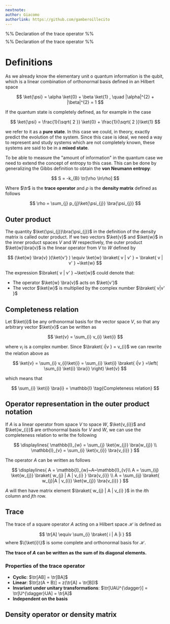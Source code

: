 ```yaml
---
nextnote: 
author: Giacomo
authorlink: https://github.com/gamberoillecito
---
```

%% Declaration of the trace operator %%
$$
\DeclareMathOperator{\tr}{Tr}
$$
%% Declaration of the trace operator %%

# Definitions

As we already know the elementary unit o quantum information is the qubit, which is a linear combination of orthonormal basis defined in an Hilbert space 

$$
\ket{\psi}  = \alpha \ket{0}  + \beta \ket{1} , \quad |\alpha|^{2} + |\beta|^{2} = 1
$$

If the quantum state is completely defined, as for example in the case 

$$
\ket{\psi} = \frac{1}{\sqrt{ 2 }} \ket{0} + \frac{1}{\sqrt{ 2 }}\ket{1} 
$$

we refer to it as a **pure state**. In this case we could, in theory, exactly predict the evolution of the system. Since this case is ideal, we need a way to represent and study systems which are not completely known, these systems are said to be in a **mixed state**.

To be able to measure the "amount of information" in the quantum case we need to extend the concept of entropy to this case. This can be done by generalizing the Gibbs definition to obtain the **von Neumann entropy**: 

$$
S = -k_{B} \tr[\rho \ln\rho]
$$

Where $\tr$ is the **trace operator** and $\rho$ is the **density matrix** defined as follows 

$$
\rho = \sum_{j} p_{j}\ket{\psi_{j}} \bra{\psi_{j}} 
$$

## Outer product

The quantity $\ket{\psi_{j}}\bra{\psi_{j}}$ in the definition of the density matrix is called outer product. If we two vectors $\ket{v}$ and $\ket{w}$ in the inner product spaces $V$ and $W$ respectively, the outer product $\ket{w}\bra{v}$ is the linear operator from $V$ to $W$ defined by 

$$
(\ket{w} \bra{v} )(\ket{v'} ) \equiv \ket{w} \braket{ v | v' }  = \braket{ v | v' } ~\ket{w} 
$$

The expression $\braket{ v | v' } ~\ket{w}$ could denote that:

- The operator $\ket{w} \bra{v}$ acts on $\ket{v'}$
- The vector $\ket{w}$ is multiplied by the complex number $\braket{ v|v' }$

## Completeness relation

Let $\ket{i}$ be any orthonormal basis for the vector space $V$, so that any arbitrary vector $\ket{v}$ can be written as 

$$
\ket{v}  = \sum_{i} v_{i} \ket{i} 
$$

where $v_{i}$ is a complex number. Since $\braket{ i|v } = v_{i}$ we can rewrite the relation above as 

$$
\ket{v} = \sum_{i} v_{i}\ket{i} = \sum_{i} \ket{i} \braket{ i|v } =\left( \sum_{i} \ket{i} \bra{i}  \right) \ket{v} 
$$

which means that 

$$
\sum_{i} \ket{i} \bra{i} = \mathbb{I} \tag{Completeness relation}
$$

## Operator representation in the outer product notation

If $A$ is a linear operator from space $V$ to space $W$, $\ket{v_{i}}$ and $\ket{w_{i}}$ are orthonormal basis for $V$ and $W$, we can use the completeness relation to write the following 

$$
\displaylines{
\mathbb{I}_{w} = \sum_{j} \ket{w_{j}}  \bra{w_{j}} \\
\mathbb{I}_{v} = \sum_{i} \ket{v_{i}} \bra{v_{i}} 
}
$$

The operator $A$ can be written as follows 

$$
\displaylines{
A = \mathbb{I}_{w}~A~\mathbb{I}_{v}\\
A = \sum_{ij} \ket{w_{j}} \braket{ w_{j} | A | v_{i} } \bra{v_{i}} \\
A = \sum_{ij} \braket{ w_{j}|A | v_{i}} \ket{w_{j}} \bra{v_{i}}  
}
$$

$A$ will then have matrix element $\braket{ w_{j} | A | v_{i} }$ in the $i$th column and $j$th row.

## Trace

The trace of a square operator $A$ acting on a Hilbert space $\mathcal{H}$ is defined as 

$$
\tr[A] \equiv \sum_{i} \braket{ i | A |i } 
$$
where $\{\ket{i}\}$ is some complete and orthonormal basis for $\mathcal{H}$.

**The trace of $A$ can be written as the sum of its diagonal elements.**

### Properties of the trace operator

- **Cyclic**: $\tr[AB] = \tr[BA]$
- **Linear**: $\tr[z(A + B)] = z(\tr[A] + \tr[B])$
- **Invariant under unitary transformations**: $\tr[UAU^{\dagger}] = \tr[U^{\dagger}UA] = \tr[A]$
- **Independent on the basis**

## Density operator or density matrix

